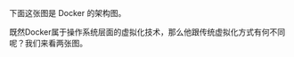 下面这张图是 Docker 的架构图。
<!-- <img src="./docker-architecture.png"> -->

既然Docker属于操作系统层面的虚拟化技术，那么他跟传统虚拟化方式有何不同呢？我们来看两张图。

